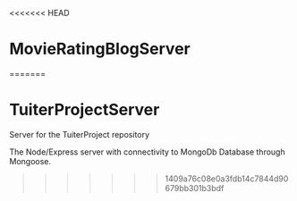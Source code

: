 <<<<<<< HEAD
# MovieRatingBlogServer
=======
# TuiterProjectServer

Server for the TuiterProject repository

The Node/Express server with connectivity to MongoDb Database through Mongoose.
>>>>>>> 1409a76c08e0a3fdb14c7844d90679bb301b3bdf

